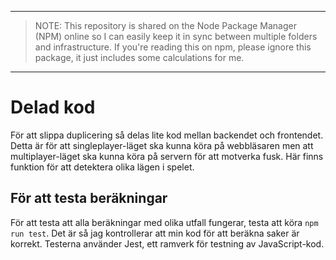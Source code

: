 ___
> NOTE: This repository is shared on the Node Package Manager (NPM) online so I can easily keep it in sync
> between multiple folders and infrastructure. If you're reading this on npm, please ignore this package, it
> just includes some calculations for me.
___
# Delad kod

För att slippa duplicering så delas lite kod mellan backendet och frontendet. Detta är för att singleplayer-läget ska kunna köra på webbläsaren men att multiplayer-läget ska kunna köra på servern för att motverka fusk. Här finns funktion för att detektera olika lägen i spelet.

## För att testa beräkningar

För att testa att alla beräkningar med olika utfall fungerar, testa att köra `npm run test`. Det är så jag kontrollerar att min kod för att beräkna saker är korrekt. Testerna använder Jest, ett ramverk för testning av JavaScript-kod.